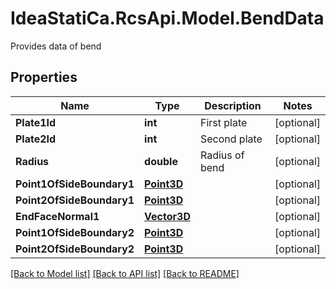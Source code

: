 # IdeaStatiCa.RcsApi.Model.BendData
Provides data of bend

## Properties

Name | Type | Description | Notes
------------ | ------------- | ------------- | -------------
**Plate1Id** | **int** | First plate | [optional] 
**Plate2Id** | **int** | Second plate | [optional] 
**Radius** | **double** | Radius of bend | [optional] 
**Point1OfSideBoundary1** | [**Point3D**](Point3D.md) |  | [optional] 
**Point2OfSideBoundary1** | [**Point3D**](Point3D.md) |  | [optional] 
**EndFaceNormal1** | [**Vector3D**](Vector3D.md) |  | [optional] 
**Point1OfSideBoundary2** | [**Point3D**](Point3D.md) |  | [optional] 
**Point2OfSideBoundary2** | [**Point3D**](Point3D.md) |  | [optional] 

[[Back to Model list]](../README.md#documentation-for-models) [[Back to API list]](../README.md#documentation-for-api-endpoints) [[Back to README]](../README.md)

